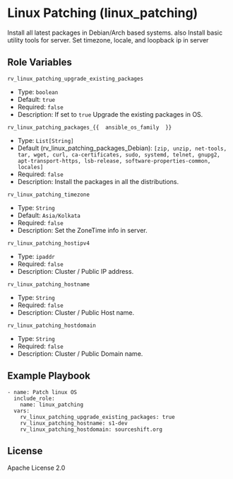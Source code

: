 Linux Patching (linux_patching)
=========

Install all latest packages in Debian/Arch based systems. also Install basic utility tools for server.
Set timezone, locale, and loopback ip in server

Role Variables
--------------

`rv_linux_patching_upgrade_existing_packages`
  * Type: `boolean`
  * Default: `true`
  * Required: `false`
  * Description: If set to `true` Upgrade the existing packages in OS.

`rv_linux_patching_packages_{{  ansible_os_family  }}`
  * Type: `List[String]`
  * Default (rv_linux_patching_packages_Debian): `[zip, unzip, net-tools, tar, wget, curl, ca-certificates, sudo, systemd, telnet, gnupg2, apt-transport-https, lsb-release, software-properties-common, locales]`
  * Required: `false`
  * Description: Install the packages in all the distributions.

`rv_linux_patching_timezone`
  * Type: `String`
  * Default: `Asia/Kolkata`
  * Required: `false`
  * Description: Set the ZoneTime info in server.

`rv_linux_patching_hostipv4`
  * Type: `ipaddr`
  * Required: `false`
  * Description: Cluster / Public IP address.

`rv_linux_patching_hostname`
  * Type: `String`
  * Required: `false`
  * Description: Cluster / Public Host name.

`rv_linux_patching_hostdomain`
  * Type: `String`
  * Required: `false`
  * Description: Cluster / Public Domain name.

Example Playbook
----------------
```
- name: Patch linux OS
  include_role:
    name: linux_patching
  vars:
    rv_linux_patching_upgrade_existing_packages: true
    rv_linux_patching_hostname: s1-dev
    rv_linux_patching_hostdomain: sourceshift.org
```

License
-------

Apache License 2.0
